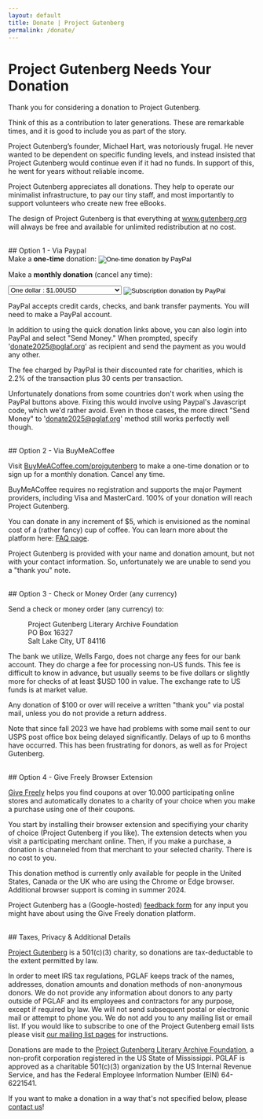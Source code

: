 ```yaml
---
layout: default
title: Donate | Project Gutenberg
permalink: /donate/
---
```


Project Gutenberg Needs Your Donation
=====================================

Thank you for considering a donation to Project Gutenberg.

Think of this as a contribution to later generations. These are remarkable times, and it is good to include you as part of the story.

Project Gutenberg’s founder, Michael Hart, was notoriously frugal. He never wanted to be dependent on specific funding levels, and instead insisted that Project Gutenberg would continue even if it had no funds. In support of this, he went for years without reliable income.

Project Gutenberg appreciates all donations. They help to operate our minimalist infrastructure, to pay our tiny staff, and most importantly to support volunteers who create new free eBooks.

The design of Project Gutenberg is that everything at www.gutenberg.org will always be free and available for unlimited redistribution at no cost.


<br>
## <a name="using-paypal"></a> Option 1 - Via Paypal
<form action="https://www.paypal.com/cgi-bin/webscr" method="post" target="new">
  Make a <strong>one-time</strong> donation:
  <input type="hidden" name="cmd" value="_s-xclick" >
  <input type="hidden" name="hosted_button_id" value="XKAL6BZL3YPSN" >
    <input type="image" src="/pics/en_US.gif" border="0" name="submit" alt="One-time donation by PayPal" style="vertical-align: middle">
</form>

<form action="https://www.paypal.com/cgi-bin/webscr" method="post" target="new">

<input type="hidden" name="cmd" value="_s-xclick" >
<input type="hidden" name="hosted_button_id" value="EAKP47JLLM5V2" >
<input type="hidden" name="on0" value="Monthly donation amount" >
<input type="hidden" name="currency_code" value="USD" >

Make a <strong>monthly donation</strong> (cancel any time): 

<select name="os0">
      <option value="One dollar">One dollar : $1.00USD</option>
      <option value="Five dollars">Five dollars : $5.00USD</option>
      <option value="Ten dollars">Ten dollars : $10.00USD</option>
      <option value="Fifteen dollars">Fifteen dollars : $15.00USD</option>
      <option value="Twenty dollars">Twenty dollars : $20.00USD</option>
      <option value="Twenty-five dollars">Twenty-five dollars : $25.00USD</option>
      <option value="One hundred dollars">One hundred dollars : $100.00USD</option>
</select>

<input type="image" src="/pics/btn_subscribe_SM.gif" border="0" name="submit" alt="Subscription donation by PayPal" style="vertical-align: middle">

</form>

PayPal accepts credit cards, checks, and bank transfer payments. You will need to make a PayPal account.

In addition to using the quick donation links above, you can also login into PayPal and select "Send Money." When prompted, specify 'donate2025@pglaf.org' as recipient and send the payment as you would any other.

The fee charged by PayPal is their discounted rate for charities, which is 2.2% of the transaction plus 30 cents per transaction.

Unfortunately donations from some countries don't work when using the PayPal buttons above. Fixing this would involve using Paypal's Javascript code, which we'd rather avoid. Even in those cases, the more direct "Send Money" to 'donate2025@pglaf.org' method still works perfectly well though.


<br>
## <a name="using-buymeacoffee"></a> Option 2 - Via BuyMeACoffee

Visit <a href="https://BuyMeACoffee.com/projgutenberg">BuyMeACoffee.com/projgutenberg</a> to make a one-time donation or to sign up for a monthly donation. Cancel any time.

BuyMeACoffee requires no registration and supports the major Payment providers, including Visa and MasterCard. 100% of your donation will reach Project Gutenberg.

You can donate in any increment of $5, which is envisioned as the nominal cost of a (rather fancy) cup of coffee. You can learn more about the platform here: <a href="https://www.buymeacoffee.com/faq">FAQ page</a>.

Project Gutenberg is provided with your name and donation amount, but not with your contact information. So, unfortunately we are unable to send you a "thank you" note.


<br>
## <a name="by-check-or-money-order"></a> Option 3 - Check or Money Order (any currency)

Send a check or money order (any currency) to:

<dl><dd>Project Gutenberg Literary Archive Foundation</dd>
<dd>PO Box 16327</dd>
<dd>Salt Lake City, UT 84116</dd></dl>

The bank we utilize, Wells Fargo, does not charge any fees for our bank account. They do charge a fee for processing non-US funds. This fee is difficult to know in advance, but usually seems to be five dollars or slightly more for checks of at least $USD 100 in value. The exchange rate to US funds is at market value.

Any donation of $100 or over will receive a written "thank you" via postal mail, unless you do not provide a return address.

Note that since fall 2023 we have had problems with some mail sent to our USPS post office box being delayed significantly. Delays of up to 6 months have occurred. This has been frustrating for donors, as well as for Project Gutenberg.


<br>
## <a name="givefreely"></a> Option 4 - Give Freely Browser Extension

<a href="https://givefreely.com/" target="_blank" rel="noopener noreferrer">Give Freely</a> helps you find coupons at over 10.000 participating online stores and automatically donates to a charity of your choice when you make a purchase using one of their coupons.

You start by installing their browser extension and specifiying your charity of choice (Project Gutenberg if you like). The extension detects when you visit a participating merchant online. Then, if you make a purchase, a donation is channeled from that merchant to your selected charity. There is no cost to you.

This donation method is currently only available for people in the United States, Canada or the UK who are using the Chrome or Edge browser. Additional browser support is coming in summer 2024.

Project Gutenberg has a (Google-hosted) <a href="https://docs.google.com/forms/d/e/1FAIpQLSdvk_QEXMmSWr042oJJ-HQf9JxGFJADEh5HJxTfOldQ-k0vLg/viewform?usp=sf_link" rel="noopener noreferrer">feedback form</a> for any input you might have about using the Give Freely donation platform.


<br>
## <a name="#additional-detail-on-how-to-donate"></a>Taxes, Privacy & Additional Details

[Project Gutenberg](/about/pglaf.html) is a 501(c)(3) charity, so donations are tax-deductable to the extent permitted by law.

<a name="privacy-policy-for-donations"></a>In order to meet IRS tax regulations, PGLAF keeps track of the names, addresses, donation amounts and donation methods of non-anonymous donors.
We do not provide any information about donors to any party outside of PGLAF and its employees and contractors for any purpose, except if required by law. We will not send subsequent postal or electronic mail or attempt to phone you. We do not add you to any mailing list or email list. If you would like to subscribe to one of the Project Gutenberg email lists please visit [our mailing list pages](https://lists.pglaf.org) for instructions.

Donations are made to the [Project Gutenberg Literary Archive Foundation](/about/pglaf.html), a non-profit corporation registered in the US State of Mississippi. PGLAF is approved as a charitable 501(c)(3) organization by the US Internal Revenue Service, and has the Federal Employee Information Number (EIN) 64-6221541.


If you want to make a donation in a way that's not specified below, please [contact us](/about/contact_information.html)!
